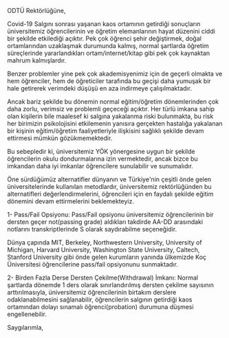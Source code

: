 ODTÜ Rektörlüğüne,

Covid-19 Salgını sonrası yaşanan kaos ortamının getirdiği sonuçların üniversitemiz öğrencilerinin ve öğretim elemanlarının hayat düzenini ciddi bir şekilde etkilediği açıktır. Pek çok öğrenci şehir değiştirmek, doğal ortamlarından uzaklaşmak durumunda kalmış, normal şartlarda öğretim süreçlerinde yararlandıkları ortam/internet/kitap gibi pek çok kaynaktan mahrum kalmışlardır. 

Benzer problemler yine pek çok akademisyenimiz için de geçerli olmakta ve hem öğrenciler, hem de öğreticiler tarafında bu geçişi daha yumuşak bir hale getirerek verimdeki düşüşü en aza indirmeye çalışılmaktadır.

Ancak bariz şekilde bu dönemin normal eğitim/öğretim dönemlerinden çok daha zorlu, verimsiz ve problemli geçeceği açıktır. Her türlü imkana sahip olan kişilerin bile maalesef ki salgına yakalanma riski bulunmakta, bu risk her birimizin psikolojisini etkilemenin yanısıra gerçekten hastalığa yakalanan bir kişinin eğitim/öğretim faaliyetleriyle ilişkisini sağlıklı şekilde devam ettirmesi mümkün gözükmemektedir.

Bu sebepledir ki, üniversitemiz YÖK yönergesine uygun bir şekilde öğrencilerin okulu dondurmalarına izin vermektedir, ancak bizce bu imkandan daha iyi imkanlar öğrencilere sunulabilir ve sunumalıdır.

Öne sürdüğümüz alternatifler dünyanın ve Türkiye'nin çeşitli önde gelen üniversitelerinde kullanılan metodlardır, üniversitemiz rektörlüğünden bu alternatifleri değerlendirmelerini, öğrencileri için en faydalı şekilde eğitim dönemini devam ettirmelerini beklemekteyiz.

1- Pass/Fail Opsiyonu: Pass/Fail opsiyonu üniversitemiz öğrencilerinin bir dersten geçer not(passing grade) aldıkları takdirde AA-DD arasındaki notlarını transkriptlerinde S olarak saydırabilme seçeneğidir. 

Dünya çapında MIT, Berkeley, Northwestern University, University of Michigan, Harvard University, Washington State University, Caltech, Stanford University gibi önde gelen kurumların yanında ülkemizde Koç Üniversitesi öğrencilerine pass/fail opsiyonunu sunmaktadır.

2- Birden Fazla Derse Dersten Çekilme(Withdrawal) İmkanı: Normal şartlarda dönemde 1 ders olarak sınırlandırılmış dersten çekilme sayısının arttırılmasıyla, üniversitemiz öğrencilerinin birtakım derslere odaklanabilmesini sağlanabilir, öğrencilerin salgının getirdiği kaos ortamından dolayı sınamalı öğrenci(probation) durumuna düşmesi engellenebilir.

Saygılarımla,

